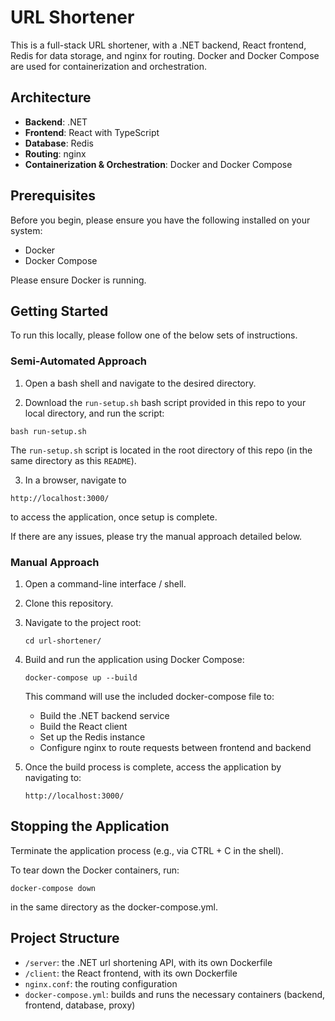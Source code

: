 # URL Shortener

This is a full-stack URL shortener, with a .NET backend, React frontend, Redis for data storage, and nginx for routing. Docker and Docker Compose are used for containerization and orchestration. 

## Architecture

- **Backend**: .NET
- **Frontend**: React with TypeScript
- **Database**: Redis
- **Routing**: nginx
- **Containerization & Orchestration**: Docker and Docker Compose

## Prerequisites

Before you begin, please ensure you have the following installed on your system:

- Docker
- Docker Compose

Please ensure Docker is running. 

## Getting Started

To run this locally, please follow one of the below sets of instructions.

### Semi-Automated Approach
1. Open a bash shell and navigate to the desired directory.

2. Download the ```run-setup.sh``` bash script provided in this repo to your local directory, and run the script:

```
bash run-setup.sh
```
The ```run-setup.sh``` script is located in the root directory of this repo (in the same directory as this ```README```). 

3. In a browser, navigate to
```
http://localhost:3000/
```
to access the application, once setup is complete. 

If there are any issues, please try the manual approach detailed below.

### Manual Approach

1. Open a command-line interface / shell. 

2. Clone this repository.

3. Navigate to the project root:

   ```
   cd url-shortener/
   ```

4. Build and run the application using Docker Compose:

   ```
   docker-compose up --build
   ```

   This command will use the included docker-compose file to:
   - Build the .NET backend service
   - Build the React client
   - Set up the Redis instance
   - Configure nginx to route requests between frontend and backend

5. Once the build process is complete, access the application by navigating to:

   ```
   http://localhost:3000/
   ```

## Stopping the Application

Terminate the application process (e.g., via CTRL + C in the shell). 

To tear down the Docker containers, run:


```
docker-compose down
```

in the same directory as the docker-compose.yml. 

## Project Structure

- `/server`: the .NET url shortening API, with its own Dockerfile
- `/client`: the React frontend, with its own Dockerfile
- `nginx.conf`: the routing configuration
- `docker-compose.yml`: builds and runs the necessary containers (backend, frontend, database, proxy)

